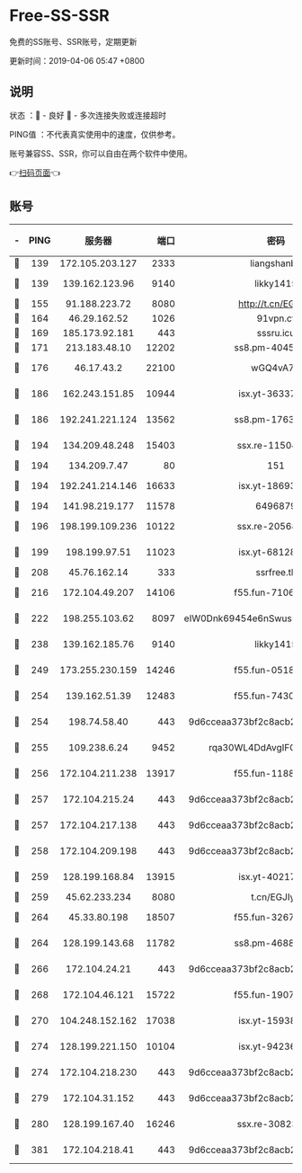 # Free-SS-SSR

免费的SS账号、SSR账号，定期更新

更新时间：2019-04-06 05:47 +0800

## 说明

状态     ：🙂 - 良好 🙁 - 多次连接失败或连接超时

PING值   ：不代表真实使用中的速度，仅供参考。

账号兼容SS、SSR，你可以自由在两个软件中使用。

👉[扫码页面](https://liesauer.github.io/Free-SS-SSR/)👈

## 账号

|-|PING|服务器|端口|密码|加密方式|区域|
|:----:|:----:|:-----:|-----:|:----:|:----:|:----:|
|🙂|139|172.105.203.127|2333|liangshanbo|chacha20|JP|
|🙂|139|139.162.123.96|9140|likky1415|aes-256-cfb|JP|
|🙂|155|91.188.223.72|8080|http://t.cn/EGJIyrl|rc4-md5|RU|
|🙂|164|46.29.162.52|1026|91vpn.cf|rc4-md5|RU|
|🙂|169|185.173.92.181|443|sssru.icu|rc4-md5|RU|
|🙂|171|213.183.48.10|12202|ss8.pm-40455231|rc4-md5|RU|
|🙂|176|46.17.43.2|22100|wGQ4vA7D|aes-256-gcm|RU|
|🙂|186|162.243.151.85|10944|isx.yt-36337556|aes-256-cfb|US|
|🙂|186|192.241.221.124|13562|ss8.pm-17637421|aes-256-cfb|US|
|🙂|194|134.209.48.248|15403|ssx.re-11504634|aes-256-cfb|US|
|🙂|194|134.209.7.47|80|151|chacha20|US|
|🙂|194|192.241.214.146|16633|isx.yt-18693528|aes-256-cfb|US|
|🙂|194|141.98.219.177|11578|6496879|chacha20|US|
|🙂|196|198.199.109.236|10122|ssx.re-20568805|aes-256-cfb|US|
|🙂|199|198.199.97.51|11023|isx.yt-68128426|aes-256-cfb|US|
|🙂|208|45.76.162.14|333|ssrfree.tk|rc4|SG|
|🙂|216|172.104.49.207|14106|f55.fun-71064831|aes-256-cfb|SG|
|🙂|222|198.255.103.62|8097|eIW0Dnk69454e6nSwuspv9DmS201tQ0D|aes-256-cfb|US|
|🙂|238|139.162.185.76|9140|likky1415|aes-256-cfb|DE|
|🙂|249|173.255.230.159|14246|f55.fun-05182149|aes-256-cfb|US|
|🙂|254|139.162.51.39|12483|f55.fun-74303824|aes-256-cfb|SG|
|🙂|254|198.74.58.40|443|9d6cceaa373bf2c8acb22e60b6a58be6|aes-256-cfb|US|
|🙂|255|109.238.6.24|9452|rqa30WL4DdAvgIFG6Fs3znzTa|aes-256-cfb|FR|
|🙂|256|172.104.211.238|13917|f55.fun-11889830|aes-256-cfb|US|
|🙂|257|172.104.215.24|443|9d6cceaa373bf2c8acb22e60b6a58be6|aes-256-cfb|US|
|🙂|257|172.104.217.138|443|9d6cceaa373bf2c8acb22e60b6a58be6|aes-256-cfb|US|
|🙂|258|172.104.209.198|443|9d6cceaa373bf2c8acb22e60b6a58be6|aes-256-cfb|US|
|🙂|259|128.199.168.84|13915|isx.yt-40217254|aes-256-cfb|SG|
|🙂|259|45.62.233.234|8080|t.cn/EGJIyrl|rc4-md5|CA|
|🙂|264|45.33.80.198|18507|f55.fun-32675560|aes-256-cfb|US|
|🙂|264|128.199.143.68|11782|ss8.pm-46888146|aes-256-cfb|SG|
|🙂|266|172.104.24.21|443|9d6cceaa373bf2c8acb22e60b6a58be6|aes-256-cfb|US|
|🙂|268|172.104.46.121|15722|f55.fun-19071189|aes-256-cfb|SG|
|🙂|270|104.248.152.162|17038|isx.yt-15938934|aes-256-cfb|SG|
|🙂|274|128.199.221.150|10104|isx.yt-94236537|aes-256-cfb|SG|
|🙂|274|172.104.218.230|443|9d6cceaa373bf2c8acb22e60b6a58be6|aes-256-cfb|US|
|🙂|279|172.104.31.152|443|9d6cceaa373bf2c8acb22e60b6a58be6|aes-256-cfb|US|
|🙂|280|128.199.167.40|16246|ssx.re-30823019|aes-256-cfb|SG|
|🙂|381|172.104.218.41|443|9d6cceaa373bf2c8acb22e60b6a58be6|aes-256-cfb|US|
